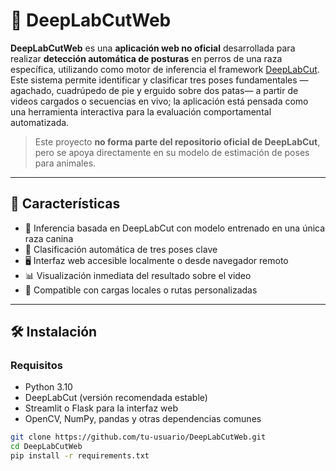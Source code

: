 # 🐶 DeepLabCutWeb

**DeepLabCutWeb** es una **aplicación web no oficial** desarrollada para realizar **detección automática de posturas** en perros de una raza específica, utilizando como motor de inferencia el framework [DeepLabCut](https://github.com/DeepLabCut/DeepLabCut). Este sistema permite identificar y clasificar tres poses fundamentales —agachado, cuadrúpedo de pie y erguido sobre dos patas— a partir de videos cargados o secuencias en vivo; la aplicación está pensada como una herramienta interactiva para la evaluación comportamental automatizada.

> Este proyecto **no forma parte del repositorio oficial de DeepLabCut**, pero se apoya directamente en su modelo de estimación de poses para animales.

---

## 🚀 Características

- 🧠 Inferencia basada en DeepLabCut con modelo entrenado en una única raza canina  
- 🐾 Clasificación automática de tres poses clave  
- 🖥️ Interfaz web accesible localmente o desde navegador remoto  
- 📊 Visualización inmediata del resultado sobre el video  
- 📁 Compatible con cargas locales o rutas personalizadas

---

## 🛠️ Instalación

### Requisitos

- Python 3.10  
- DeepLabCut (versión recomendada estable)  
- Streamlit o Flask para la interfaz web  
- OpenCV, NumPy, pandas y otras dependencias comunes

```bash
git clone https://github.com/tu-usuario/DeepLabCutWeb.git
cd DeepLabCutWeb
pip install -r requirements.txt
